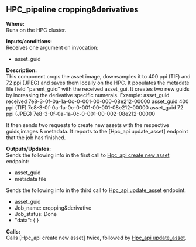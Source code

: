 ## HPC_pipeline cropping&derivatives

**Where:**  
Runs on the HPC cluster.

**Inputs/conditions:**  
Receives one argument on invocation:
- asset_guid

**Description:**  
This component crops the asset image, downsamples it to 400 ppi (TIF) and 72 ppi (JPEG) and saves them locally on the HPC. It populates the metadate file field "parent_guid" with the received asset_gui.
It creates two new guids by increasing the derivative specific numerals.
Example: 
asset_guid received         7e8-3-0f-0a-1a-0c-0-001-00-000-08e212-00000
asset_guid 400 ppi (TIF)    7e8-3-0f-0a-1a-0c-0-001-00-001-08e212-00000
asset_guid 72 ppi (JPEG)    7e8-3-0f-0a-1a-0c-0-001-00-002-08e212-00000

It then sends two requests to create new assets with the respective guids,images & metadata.
It reports to the [Hpc_api update_asset] endpoint that the job has finished.

**Outputs/Updates:**  
Sends the following info in the first call to [Hpc_api create new asset]() endpoint:
- asset_guid
- metadata file

Sends the following info in the third call to [Hpc_api update_asset](https://github.com/NHMDenmark/DaSSCo-Integration/blob/main/Documentation/Component_write_up/hpc_api_update_asset.md) endpoint:
- asset_guid
- Job_name: cropping&derivative
- Job_status: Done
- "data": { }

**Calls:**  
Calls [Hpc_api create new asset]  twice, followed by [Hpc_api update_asset](https://github.com/NHMDenmark/DaSSCo-Integration/blob/main/Documentation/Component_write_up/hpc_api_update_asset.md).

